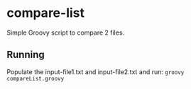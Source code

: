 # compare-list

Simple Groovy script to compare 2 files. 


## Running
Populate the input-file1.txt and input-file2.txt and run: `groovy compareList.groovy`

